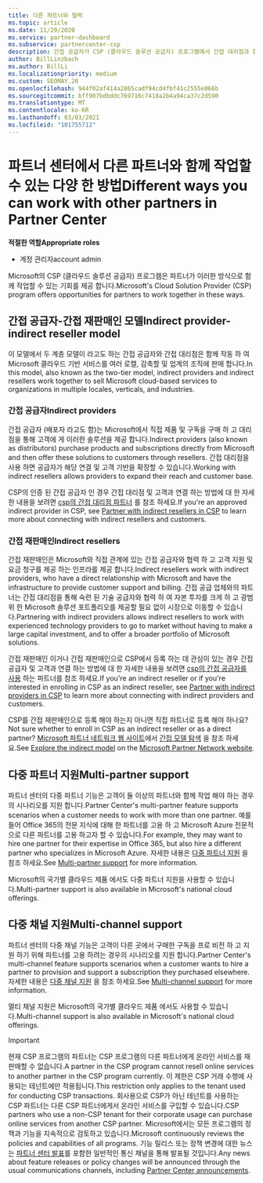 ```yaml
---
title: 다른 파트너와 협력
ms.topic: article
ms.date: 11/29/2020
ms.service: partner-dashboard
ms.subservice: partnercenter-csp
description: 간접 공급자가 CSP (클라우드 솔루션 공급자) 프로그램에서 간접 대리점과 협력 하는 방법에 대해 알아보고 적절 한 역할을 결정 합니다.
author: BillLinzbach
ms.author: BillLi
ms.localizationpriority: medium
ms.custom: SEOMAY.20
ms.openlocfilehash: 944f02af414a2865cadf94cd4fbf41c2555e066b
ms.sourcegitcommit: bff907bdbddc769716c7418a2b4a94ca37c2d590
ms.translationtype: MT
ms.contentlocale: ko-KR
ms.lasthandoff: 03/03/2021
ms.locfileid: "101755712"
---
```

# <a name="different-ways-you-can-work-with-other-partners-in-partner-center"></a><span data-ttu-id="4fbef-103">파트너 센터에서 다른 파트너와 함께 작업할 수 있는 다양 한 방법</span><span class="sxs-lookup"><span data-stu-id="4fbef-103">Different ways you can work with other partners in Partner Center</span></span>

<span data-ttu-id="4fbef-104">**적절한 역할**</span><span class="sxs-lookup"><span data-stu-id="4fbef-104">**Appropriate roles**</span></span>

- <span data-ttu-id="4fbef-105">계정 관리자</span><span class="sxs-lookup"><span data-stu-id="4fbef-105">account admin</span></span>

<span data-ttu-id="4fbef-106">Microsoft의 CSP (클라우드 솔루션 공급자) 프로그램은 파트너가 이러한 방식으로 함께 작업할 수 있는 기회를 제공 합니다.</span><span class="sxs-lookup"><span data-stu-id="4fbef-106">Microsoft's Cloud Solution Provider (CSP) program offers opportunities for partners to work together in these ways.</span></span>

## <a name="indirect-provider-indirect-reseller-model"></a><span data-ttu-id="4fbef-107">간접 공급자-간접 재판매인 모델</span><span class="sxs-lookup"><span data-stu-id="4fbef-107">Indirect provider-indirect reseller model</span></span>

<span data-ttu-id="4fbef-108">이 모델에서 두 계층 모델이 라고도 하는 간접 공급자와 간접 대리점은 함께 작동 하 여 Microsoft 클라우드 기반 서비스를 여러 로캘, 감축할 및 업계의 조직에 판매 합니다.</span><span class="sxs-lookup"><span data-stu-id="4fbef-108">In this model, also known as the two-tier model, indirect providers and indirect resellers work together to sell Microsoft cloud-based services to organizations in multiple locales, verticals, and industries.</span></span>

### <a name="indirect-providers"></a><span data-ttu-id="4fbef-109">간접 공급자</span><span class="sxs-lookup"><span data-stu-id="4fbef-109">Indirect providers</span></span>

<span data-ttu-id="4fbef-110">간접 공급자 (배포자 라고도 함)는 Microsoft에서 직접 제품 및 구독을 구매 하 고 대리점을 통해 고객에 게 이러한 솔루션을 제공 합니다.</span><span class="sxs-lookup"><span data-stu-id="4fbef-110">Indirect providers (also known as distributors) purchase products and subscriptions directly from Microsoft and then offer these solutions to customers through resellers.</span></span> <span data-ttu-id="4fbef-111">간접 대리점을 사용 하면 공급자가 해당 연결 및 고객 기반을 확장할 수 있습니다.</span><span class="sxs-lookup"><span data-stu-id="4fbef-111">Working with indirect resellers allows providers to expand their reach and customer base.</span></span>

<span data-ttu-id="4fbef-112">CSP의 인증 된 간접 공급자 인 경우 간접 대리점 및 고객과 연결 하는 방법에 대 한 자세한 내용을 보려면 [csp의 간접 대리점 파트너](indirect-provider-tasks-in-partner-center.md) 를 참조 하세요.</span><span class="sxs-lookup"><span data-stu-id="4fbef-112">If you're an approved indirect provider in CSP, see [Partner with indirect resellers in CSP](indirect-provider-tasks-in-partner-center.md) to learn more about connecting with indirect resellers and customers.</span></span>

### <a name="indirect-resellers"></a><span data-ttu-id="4fbef-113">간접 재판매인</span><span class="sxs-lookup"><span data-stu-id="4fbef-113">Indirect resellers</span></span>

<span data-ttu-id="4fbef-114">간접 재판매인은 Microsoft와 직접 관계에 있는 간접 공급자와 협력 하 고 고객 지원 및 요금 청구를 제공 하는 인프라를 제공 합니다.</span><span class="sxs-lookup"><span data-stu-id="4fbef-114">Indirect resellers work with indirect providers, who have a direct relationship with Microsoft and have the infrastructure to provide customer support and billing.</span></span> <span data-ttu-id="4fbef-115">간접 공급 업체와의 파트너는 간접 대리점을 통해 숙련 된 기술 공급자와 협력 하 여 자본 투자를 크게 하 고 광범위 한 Microsoft 솔루션 포트폴리오를 제공할 필요 없이 시장으로 이동할 수 있습니다.</span><span class="sxs-lookup"><span data-stu-id="4fbef-115">Partnering with indirect providers allows indirect resellers to work with experienced technology providers to go to market without having to make a large capital investment, and to offer a broader portfolio of Microsoft solutions.</span></span>

<span data-ttu-id="4fbef-116">간접 재판매인 이거나 간접 재판매인으로 CSP에서 등록 하는 데 관심이 있는 경우 간접 공급자 및 고객과 연결 하는 방법에 대 한 자세한 내용을 보려면 [csp의 간접 공급자를 사용](indirect-reseller-tasks-in-partner-center.md) 하는 파트너를 참조 하세요.</span><span class="sxs-lookup"><span data-stu-id="4fbef-116">If you're an indirect reseller or if you're interested in enrolling in CSP as an indirect reseller, see [Partner with indirect providers in CSP](indirect-reseller-tasks-in-partner-center.md) to learn more about connecting with indirect providers and customers.</span></span>

<span data-ttu-id="4fbef-117">CSP를 간접 재판매인으로 등록 해야 하는지 아니면 직접 파트너로 등록 해야 하나요?</span><span class="sxs-lookup"><span data-stu-id="4fbef-117">Not sure whether to enroll in CSP as an indirect reseller or as a direct partner?</span></span> <span data-ttu-id="4fbef-118">[Microsoft 파트너 네트워크 웹 사이트](https://partner.microsoft.com)에서 [간접 모델 탐색](https://partner.microsoft.com/cloud-solution-provider/indirect) 을 참조 하세요.</span><span class="sxs-lookup"><span data-stu-id="4fbef-118">See [Explore the indirect model](https://partner.microsoft.com/cloud-solution-provider/indirect) on the [Microsoft Partner Network website](https://partner.microsoft.com).</span></span>

## <a name="multi-partner-support"></a><span data-ttu-id="4fbef-119">다중 파트너 지원</span><span class="sxs-lookup"><span data-stu-id="4fbef-119">Multi-partner support</span></span>

<span data-ttu-id="4fbef-120">파트너 센터의 다중 파트너 기능은 고객이 둘 이상의 파트너와 함께 작업 해야 하는 경우의 시나리오를 지원 합니다.</span><span class="sxs-lookup"><span data-stu-id="4fbef-120">Partner Center's multi-partner feature supports scenarios when a customer needs to work with more than one partner.</span></span> <span data-ttu-id="4fbef-121">예를 들어 Office 365의 전문 지식에 대해 한 파트너를 고용 하 고 Microsoft Azure 전문적으로 다른 파트너를 고용 하고자 할 수 있습니다.</span><span class="sxs-lookup"><span data-stu-id="4fbef-121">For example, they may want to hire one partner for their expertise in Office 365, but also hire a different partner who specializes in Microsoft Azure.</span></span> <span data-ttu-id="4fbef-122">자세한 내용은 [다중 파트너 지원](multipartner.md) 을 참조 하세요.</span><span class="sxs-lookup"><span data-stu-id="4fbef-122">See [Multi-partner support](multipartner.md) for more information.</span></span>

<span data-ttu-id="4fbef-123">Microsoft의 국가별 클라우드 제품 에서도 다중 파트너 지원을 사용할 수 있습니다.</span><span class="sxs-lookup"><span data-stu-id="4fbef-123">Multi-partner support is also available in Microsoft's national cloud offerings.</span></span>

## <a name="multi-channel-support"></a><span data-ttu-id="4fbef-124">다중 채널 지원</span><span class="sxs-lookup"><span data-stu-id="4fbef-124">Multi-channel support</span></span>

<span data-ttu-id="4fbef-125">파트너 센터의 다중 채널 기능은 고객이 다른 곳에서 구매한 구독을 프로 비전 하 고 지원 하기 위해 파트너를 고용 하려는 경우의 시나리오를 지원 합니다.</span><span class="sxs-lookup"><span data-stu-id="4fbef-125">Partner Center's multi-channel feature supports scenarios when a customer wants to hire a partner to provision and support a subscription they purchased elsewhere.</span></span> <span data-ttu-id="4fbef-126">자세한 내용은 [다중 채널 지원](multichannel.md) 을 참조 하세요.</span><span class="sxs-lookup"><span data-stu-id="4fbef-126">See [Multi-channel support](multichannel.md) for more information.</span></span>

<span data-ttu-id="4fbef-127">멀티 채널 지원은 Microsoft의 국가별 클라우드 제품 에서도 사용할 수 있습니다.</span><span class="sxs-lookup"><span data-stu-id="4fbef-127">Multi-channel support is also available in Microsoft's national cloud offerings.</span></span>

> [!IMPORTANT]  
> <span data-ttu-id="4fbef-128">현재 CSP 프로그램의 파트너는 CSP 프로그램의 다른 파트너에게 온라인 서비스를 재판매할 수 없습니다.</span><span class="sxs-lookup"><span data-stu-id="4fbef-128">A partner in the CSP program cannot resell online services to another partner in the CSP program currently.</span></span> <span data-ttu-id="4fbef-129">이 제한은 CSP 거래 수행에 사용되는 테넌트에만 적용됩니다.</span><span class="sxs-lookup"><span data-stu-id="4fbef-129">This restriction only applies to the tenant used for conducting CSP transactions.</span></span> <span data-ttu-id="4fbef-130">회사용으로 CSP가 아닌 테넌트를 사용하는 CSP 파트너는 다른 CSP 파트너에게서 온라인 서비스를 구입할 수 있습니다.</span><span class="sxs-lookup"><span data-stu-id="4fbef-130">CSP partners who use a non-CSP tenant for their corporate usage can purchase online services from another CSP partner.</span></span> <span data-ttu-id="4fbef-131">Microsoft에서는 모든 프로그램의 정책과 기능을 지속적으로 검토하고 있습니다.</span><span class="sxs-lookup"><span data-stu-id="4fbef-131">Microsoft continuously reviews the policies and capabilities of all programs.</span></span> <span data-ttu-id="4fbef-132">기능 릴리스 또는 정책 변경에 대한 뉴스는 [파트너 센터 발표](announcements/index.md)를 포함한 일반적인 통신 채널을 통해 발표될 것입니다.</span><span class="sxs-lookup"><span data-stu-id="4fbef-132">Any news about feature releases or policy changes will be announced through the usual communications channels, including [Partner Center announcements](announcements/index.md).</span></span>
